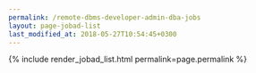 ```yaml
---
permalink: /remote-dbms-developer-admin-dba-jobs
layout: page-jobad-list
last_modified_at: 2018-05-27T10:54:45+0300
---
```

{% include render_jobad_list.html permalink=page.permalink %}
